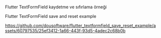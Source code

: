 Flutter TextFormField kaydetme ve sıfırlama örneği

Flutter TextFormField save and reset example

https://github.com/dousoftware/flutter_textformfield_save_reset_example/assets/60797535/25ef3412-1a66-443f-93d5-4adec2c68b0b
